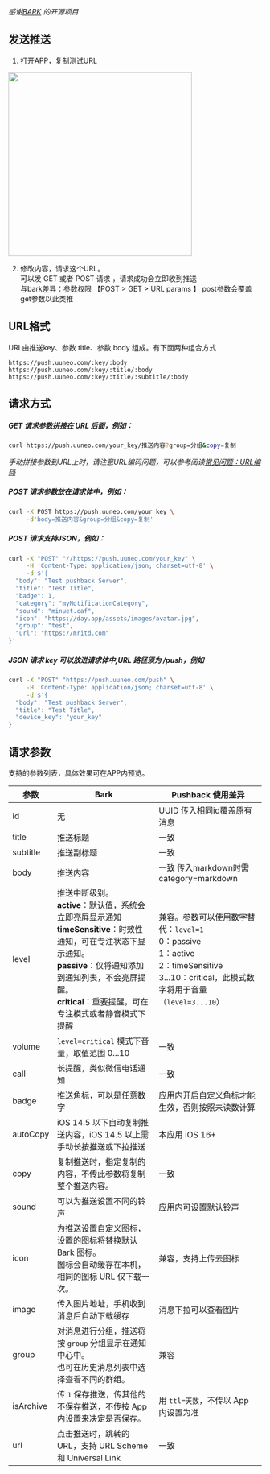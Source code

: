  *感谢[BARK](https://github.com/Finb/Bark) 的开源项目*

## 发送推送 
1. 打开APP，复制测试URL 

<img src="../_media/example.jpeg" width=365 />

2. 修改内容，请求这个URL。<br>
可以发 GET 或者 POST 请求 ，请求成功会立即收到推送 <br>
与bark差异：参数权限 【POST > GET > URL params 】 post参数会覆盖get参数以此类推

## URL格式
URL由推送key、参数 title、参数 body 组成。有下面两种组合方式

```
https://push.uuneo.com/:key/:body 
https://push.uuneo.com/:key/:title/:body 
https://push.uuneo.com/:key/:title/:subtitle/:body

```

## 请求方式
##### GET 请求参数拼接在 URL 后面，例如：
```sh
curl https://push.uuneo.com/your_key/推送内容?group=分组&copy=复制
```
*手动拼接参数到URL上时，请注意URL编码问题，可以参考阅读[常见问题：URL编码](/faq?id=%e6%8e%a8%e9%80%81%e7%89%b9%e6%ae%8a%e5%ad%97%e7%ac%a6%e5%af%bc%e8%87%b4%e6%8e%a8%e9%80%81%e5%a4%b1%e8%b4%a5%ef%bc%8c%e6%af%94%e5%a6%82-%e6%8e%a8%e9%80%81%e5%86%85%e5%ae%b9%e5%8c%85%e5%90%ab%e9%93%be%e6%8e%a5%ef%bc%8c%e6%88%96%e6%8e%a8%e9%80%81%e5%bc%82%e5%b8%b8-%e6%af%94%e5%a6%82-%e5%8f%98%e6%88%90%e7%a9%ba%e6%a0%bc)*

##### POST 请求参数放在请求体中，例如：
```sh
curl -X POST https://push.uuneo.com/your_key \
     -d'body=推送内容&group=分组&copy=复制'
```
##### POST 请求支持JSON，例如：
```sh
curl -X "POST" "//https://push.uuneo.com/your_key" \
     -H 'Content-Type: application/json; charset=utf-8' \
     -d $'{
  "body": "Test pushback Server",
  "title": "Test Title",
  "badge": 1,
  "category": "myNotificationCategory",
  "sound": "minuet.caf",
  "icon": "https://day.app/assets/images/avatar.jpg",
  "group": "test",
  "url": "https://mritd.com"
}'
```

##### JSON 请求 key 可以放进请求体中,URL 路径须为 /push，例如
```sh
curl -X "POST" "https://push.uuneo.com/push" \
     -H 'Content-Type: application/json; charset=utf-8' \
     -d $'{
  "body": "Test pushback Server",
  "title": "Test Title",
  "device_key": "your_key"
}'
```

## 请求参数
支持的参数列表，具体效果可在APP内预览。

| 参数 | Bark | Pushback 使用差异 |
| ----- | ----------- | ----------- |
| id | 无 | UUID 传入相同id覆盖原有消息 |
| title | 推送标题 | 一致 |
| subtitle | 推送副标题 | 一致 |
| body | 推送内容 | 一致 传入markdown时需category=markdown |
| level | 推送中断级别。<br>**active**：默认值，系统会立即亮屏显示通知<br>**timeSensitive**：时效性通知，可在专注状态下显示通知。<br>**passive**：仅将通知添加到通知列表，不会亮屏提醒。<br>**critical**：重要提醒，可在专注模式或者静音模式下提醒 | 兼容。参数可以使用数字替代：`level=1`<br>0：passive<br>1：active<br>2：timeSensitive<br>3...10：critical，此模式数字将用于音量（`level=3...10`） |
| volume | `level=critical` 模式下音量，取值范围 0...10 | 一致 |
| call | 长提醒，类似微信电话通知 | 一致 |
| badge | 推送角标，可以是任意数字 | 应用内开启自定义角标才能生效，否则按照未读数计算 |
| autoCopy | iOS 14.5 以下自动复制推送内容，iOS 14.5 以上需手动长按推送或下拉推送 | 本应用 iOS 16+ |
| copy | 复制推送时，指定复制的内容，不传此参数将复制整个推送内容。 | 一致 |
| sound | 可以为推送设置不同的铃声 | 应用内可设置默认铃声 |
| icon | 为推送设置自定义图标，设置的图标将替换默认 Bark 图标。<br>图标会自动缓存在本机，相同的图标 URL 仅下载一次。 | 兼容，支持上传云图标 |
| image | 传入图片地址，手机收到消息后自动下载缓存 | 消息下拉可以查看图片<br> |
| group | 对消息进行分组，推送将按 `group` 分组显示在通知中心中。<br>也可在历史消息列表中选择查看不同的群组。 | 兼容 |
| isArchive | 传 `1` 保存推送，传其他的不保存推送，不传按 App 内设置来决定是否保存。 | 用 `ttl=天数`，不传以 App 内设置为准 |
| url | 点击推送时，跳转的 URL，支持 URL Scheme 和 Universal Link | 一致 |
